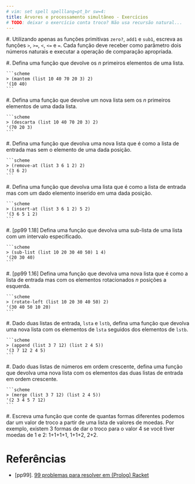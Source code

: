 ```yaml
---
# vim: set spell spelllang=pt_br sw=4:
title: Árvores e processamento simultâneo - Exercícios
# TODO: deixar o exercício conta troco? Não usa recursão natural...
---
```


#.  Utilizando apenas as funções primitivas `zero?`, `add1` e `sub1`, escreva
    as funções `>`, `>=`, `<`, `<=` e `=`. Cada função deve receber como
    parâmetro dois números naturais e executar a operação de comparação
    apropriada.

#.  Defina uma função que devolve os $n$ primeiros elementos de uma lista.

    ```scheme
    > (mantem (list 10 40 70 20 3) 2)
    '(10 40)
    ```

#.  Defina uma função que devolve um nova lista sem os $n$ primeiros elementos
    de uma dada lista.

    ```scheme
    > (descarta (list 10 40 70 20 3) 2)
    '(70 20 3)
    ```

#.  Defina uma função que devolva uma nova lista que é como a lista de entrada
    mas sem o elemento de uma dada posição.

    ```scheme
    > (remove-at (list 3 6 1 2) 2)
    '(3 6 2)
    ```

#.  Defina uma função que devolva uma lista que é como a lista de entrada mas
    com um dado elemento inserido em uma dada posição.

    ```scheme
    > (insert-at (list 3 6 1 2) 5 2)
    '(3 6 5 1 2)
    ```

#.  [pp99 1.18] Defina uma função que devolva uma sub-lista de uma lista com um
    intervalo especificado.

    ```scheme
    > (sub-list (list 10 20 30 40 50) 1 4)
    '(20 30 40)
    ```

#.  [pp99 1.16] Defina uma função que devolva uma nova lista que é como a lista
    de entrada mas com os elementos rotacionados $n$ posições a esquerda.

    ```scheme
    > (rotate-left (list 10 20 30 40 50) 2)
    '(30 40 50 10 20)
    ```

#.  Dado duas listas de entrada, `lsta` e `lstb`, defina uma função que devolva
    uma nova lista com os elementos de `lsta` seguidos dos elementos de `lstb`.

    ```scheme
    > (append (list 3 7 12) (list 2 4 5))
    '(3 7 12 2 4 5)
    ```

#.  Dado duas listas de números em ordem crescente, defina uma função que
    devolva uma nova lista com os elementos das duas listas de entrada em ordem
    crescente.

    ```scheme
    > (merge (list 3 7 12) (list 2 4 5))
    '(2 3 4 5 7 12)
    ```

#.  Escreva uma função que conte de quantas formas diferentes podemos dar um
    valor de troco a partir de uma lista de valores de moedas. Por exemplo,
    existem 3 formas de dar o troco para o valor 4 se você tiver moedas de
    1 e 2: 1+1+1+1, 1+1+2, 2+2.


# Referências

-   [pp99]. [99 problemas para resolver em (Prolog) Racket](https://sites.google.com/site/prologsite/prolog-problems)
